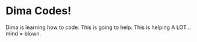 # Dima Codes!
Dima is learning how to code. This is going to help.
This is helping A LOT... mind = blown. 